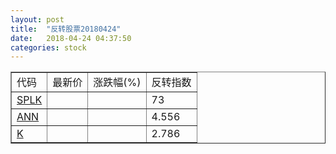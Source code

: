 ```yaml
---
layout: post
title:  "反转股票20180424"
date:   2018-04-24 04:37:50
categories: stock
---
```


<script type="text/javascript">
var stockList = []
stockList.push('gb_splk');
stockList.push('gb_ann');
stockList.push('gb_k');
</script>

<table border="1">
 <tr>
 <td>代码</td>
  <td>最新价</td>
  <td>涨跌幅(%)</td>
 <td>反转指数</td>
</tr>
  <tr id="splk"><td><a href="http://stock.finance.sina.com.cn/usstock/quotes/SPLK.html" target="_blank">SPLK</a></td><td></td><td></td><td>73</td></tr>
  <tr id="ann"><td><a href="http://stock.finance.sina.com.cn/usstock/quotes/ANN.html" target="_blank">ANN</a></td><td></td><td></td><td>4.556</td></tr>
  <tr id="k"><td><a href="http://stock.finance.sina.com.cn/usstock/quotes/K.html" target="_blank">K</a></td><td></td><td></td><td>2.786</td></tr>
</table>
